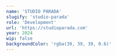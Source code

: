 ```yaml
---
name: 'STUDIO PARADA'
slugify: 'studio-parada'
role: 'Development'
url: 'https://studioparada.com'
year: 2024
wip: false
backgroundColor: 'rgba(39, 39, 39, 0.6)'
---
```

